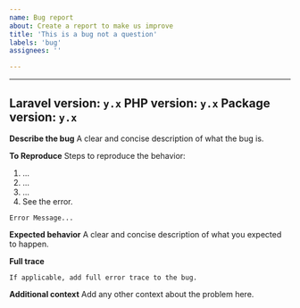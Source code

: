 ```yaml
---
name: Bug report
about: Create a report to make us improve
title: 'This is a bug not a question'
labels: 'bug'
assignees: ''

---
```


---
Laravel version: `y.x`
PHP version: `y.x`
Package version: `y.x`
---

**Describe the bug**
A clear and concise description of what the bug is.

**To Reproduce**
Steps to reproduce the behavior:

1. ...
2. ...
3. ...
4. See the error.

```
Error Message...
```

**Expected behavior**
A clear and concise description of what you expected to happen.

**Full trace**

```
If applicable, add full error trace to the bug.
```

**Additional context**
Add any other context about the problem here.
